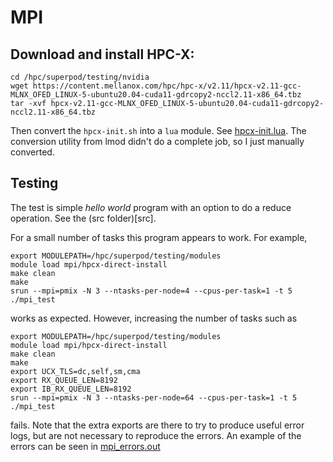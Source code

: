 # MPI

## Download and install HPC-X:

```
cd /hpc/superpod/testing/nvidia
wget https://content.mellanox.com/hpc/hpc-x/v2.11/hpcx-v2.11-gcc-MLNX_OFED_LINUX-5-ubuntu20.04-cuda11-gdrcopy2-nccl2.11-x86_64.tbz
tar -xvf hpcx-v2.11-gcc-MLNX_OFED_LINUX-5-ubuntu20.04-cuda11-gdrcopy2-nccl2.11-x86_64.tbz
```

Then convert the ``hpcx-init.sh`` into a `lua` module. See [hpcx-init.lua](hpcx-init.lua). 
The conversion utility from lmod didn't do a complete job, so I just manually converted.

## Testing

The test is simple *hello world* program with an option to do a reduce operation. See the (src folder)[src].

For a small number of tasks this program appears to work. For example,

```
export MODULEPATH=/hpc/superpod/testing/modules
module load mpi/hpcx-direct-install
make clean
make
srun --mpi=pmix -N 3 --ntasks-per-node=4 --cpus-per-task=1 -t 5 ./mpi_test
```

works as expected. However, increasing the number of tasks such as

```
export MODULEPATH=/hpc/superpod/testing/modules
module load mpi/hpcx-direct-install
make clean
make
export UCX_TLS=dc,self,sm,cma
export RX_QUEUE_LEN=8192
export IB_RX_QUEUE_LEN=8192
srun --mpi=pmix -N 3 --ntasks-per-node=64 --cpus-per-task=1 -t 5 ./mpi_test
```

fails.
Note that the extra exports are there to try to produce useful error logs, but
are not necessary to reproduce the errors.
An example of the errors can be seen in [mpi_errors.out](mpi_errors.out)
